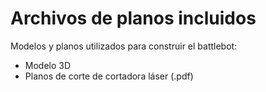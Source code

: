 # Archivos de planos incluidos

Modelos y planos utilizados para construir el battlebot:

- Modelo 3D
- Planos de corte de cortadora láser (.pdf)
